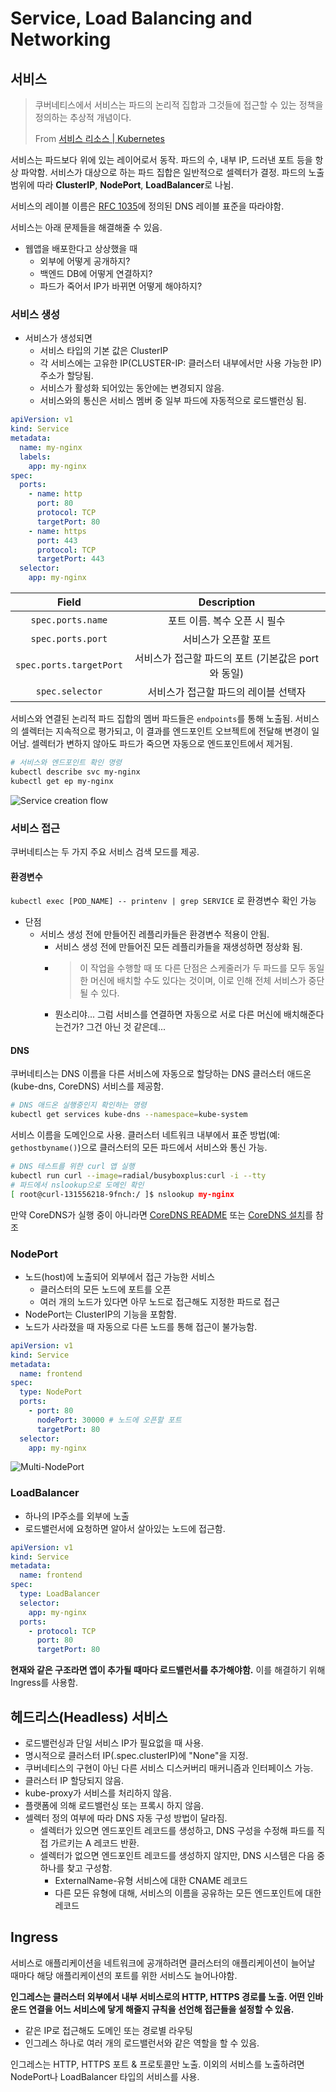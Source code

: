 # Service, Load Balancing and Networking

## 서비스

> 쿠버네티스에서 서비스는 파드의 논리적 집합과 그것들에 접근할 수 있는 정책을 정의하는 추상적 개념이다.
>
> From [서비스 리소스 | Kubernetes](https://kubernetes.io/ko/docs/concepts/services-networking/service/#service-resource)

서비스는 파드보다 위에 있는 레이어로서 동작. 파드의 수, 내부 IP, 드러낸 포트 등을 항상 파악함. 서비스가 대상으로 하는 파드 집합은 일반적으로 셀렉터가 결정. 파드의 노출 범위에 따라 **ClusterIP**, **NodePort**, **LoadBalancer**로 나뉨.

서비스의 레이블 이름은 [RFC 1035](https://kubernetes.io/ko/docs/concepts/overview/working-with-objects/names/#rfc-1035-label-names)에 정의된 DNS 레이블 표준을 따라야함.

서비스는 아래 문제들을 해결해줄 수 있음.

- 웹앱을 배포한다고 상상했을 때
  - 외부에 어떻게 공개하지?
  - 백엔드 DB에 어떻게 연결하지?
  - 파드가 죽어서 IP가 바뀌면 어떻게 해야하지?

### 서비스 생성

- 서비스가 생성되면
  - 서비스 타입의 기본 값은 ClusterIP
  - 각 서비스에는 고유한 IP(CLUSTER-IP: 클러스터 내부에서만 사용 가능한 IP) 주소가 할당됨.
  - 서비스가 활성화 되어있는 동안에는 변경되지 않음.
  - 서비스와의 통신은 서비스 멤버 중 일부 파드에 자동적으로 로드밸런싱 됨.

```yaml
apiVersion: v1
kind: Service
metadata:
  name: my-nginx
  labels:
    app: my-nginx
spec:
  ports:
    - name: http
      port: 80
      protocol: TCP
      targetPort: 80
    - name: https
      port: 443
      protocol: TCP
      targetPort: 443
  selector:
    app: my-nginx
```

|          Field          |                    Description                     |
| :---------------------: | :------------------------------------------------: |
|    `spec.ports.name`    |            포트 이름. 복수 오픈 시 필수            |
|    `spec.ports.port`    |                서비스가 오픈할 포트                |
| `spec.ports.targetPort` | 서비스가 접근할 파드의 포트 (기본값은 port와 동일) |
|     `spec.selector`     |        서비스가 접근할 파드의 레이블 선택자        |

서비스와 연결된 논리적 파드 집합의 멤버 파드들은 `endpoints`를 통해 노출됨. 서비스의 셀렉터는 지속적으로 평가되고, 이 결과를 엔드포인트 오브젝트에 전달해 변경이 일어남. 셀렉터가 변하지 않아도 파드가 죽으면 자동으로 엔드포인트에서 제거됨.

```sh
# 서비스와 엔드포인트 확인 명령
kubectl describe svc my-nginx
kubectl get ep my-nginx
```

![Service creation flow](/images/kubernetes_service_creation_flow.svg)

### 서비스 접근

쿠버네티스는 두 가지 주요 서비스 검색 모드를 제공.

#### 환경변수

`kubectl exec [POD_NAME] -- printenv | grep SERVICE` 로 환경변수 확인 가능

- 단점
  - 서비스 생성 전에 만들어진 레플리카들은 환경변수 적용이 안됨.
    - 서비스 생성 전에 만들어진 모든 레플리카들을 재생성하면 정상화 됨.
    - > 이 작업을 수행할 때 또 다른 단점은 스케줄러가 두 파드를 모두 동일한 머신에 배치할 수도 있다는 것이며, 이로 인해 전체 서비스가 중단될 수 있다.
    - 뭔소리야... 그럼 서비스를 연결하면 자동으로 서로 다른 머신에 배치해준다는건가? 그건 아닌 것 같은데...

#### DNS

쿠버네티스는 DNS 이름을 다른 서비스에 자동으로 할당하는 DNS 클러스터 애드온(kube-dns, CoreDNS) 서비스를 제공함.

```sh
# DNS 애드온 실행중인지 확인하는 명령
kubectl get services kube-dns --namespace=kube-system
```

서비스 이름을 도메인으로 사용. 클러스터 네트워크 내부에서 표준 방법(예: `gethostbyname()`)으로 클러스터의 모든 파드에서 서비스와 통신 가능.

```sh
# DNS 테스트를 위한 curl 앱 실행
kubectl run curl --image=radial/busyboxplus:curl -i --tty
# 파드에서 nslookup으로 도메인 확인
[ root@curl-131556218-9fnch:/ ]$ nslookup my-nginx
```

만약 CoreDNS가 실행 중이 아니라면 [CoreDNS README](https://github.com/coredns/deployment/tree/master/kubernetes) 또는 [CoreDNS 설치](https://kubernetes.io/ko/docs/tasks/administer-cluster/coredns/#coredns-%EC%84%A4%EC%B9%98)를 참조

### NodePort

- 노드(host)에 노출되어 외부에서 접근 가능한 서비스
  - 클러스터의 모든 노드에 포트를 오픈
  - 여러 개의 노드가 있다면 아무 노드로 접근해도 지정한 파드로 접근
- NodePort는 ClusterIP의 기능을 포함함.
- 노드가 사라졌을 때 자동으로 다른 노드를 통해 접근이 불가능함.

```yaml
apiVersion: v1
kind: Service
metadata:
  name: frontend
spec:
  type: NodePort
  ports:
    - port: 80
      nodePort: 30000 # 노드에 오픈할 포트
      targetPort: 80
  selector:
    app: my-nginx
```

![Multi-NodePort](/images/kubernetes_nodeport-multi.png)

### LoadBalancer

- 하나의 IP주소를 외부에 노출
- 로드밸런서에 요청하면 알아서 살아있는 노드에 접근함.

```yaml
apiVersion: v1
kind: Service
metadata:
  name: frontend
spec:
  type: LoadBalancer
  selector:
    app: my-nginx
  ports:
    - protocol: TCP
      port: 80
      targetPort: 80
```

**현재와 같은 구조라면 앱이 추가될 때마다 로드밸런서를 추가해야함.** 이를 해결하기 위해 Ingress를 사용함.

## 헤드리스(Headless) 서비스

- 로드밸런싱과 단일 서비스 IP가 필요없을 때 사용.
- 명시적으로 클러스터 IP(.spec.clusterIP)에 "None"을 지정.
- 쿠버네티스의 구현이 아닌 다른 서비스 디스커버리 매커니즘과 인터페이스 가능.
- 클러스터 IP 할당되지 않음.
- kube-proxy가 서비스를 처리하지 않음.
- 플랫폼에 의해 로드밸런싱 또는 프록시 하지 않음.
- 셀렉터 정의 여부에 따라 DNS 자동 구성 방법이 달라짐.
  - 셀렉터가 있으면 엔드포인트 레코드를 생성하고, DNS 구성을 수정해 파드를 직접 가르키는 A 레코드 반환.
  - 셀렉터가 없으면 엔드포인트 레코드를 생성하지 않지만, DNS 시스템은 다음 중 하나를 찾고 구성함.
    - ExternalName-유형 서비스에 대한 CNAME 레코드
    - 다른 모든 유형에 대해, 서비스의 이름을 공유하는 모든 엔드포인트에 대한 레코드

## Ingress

서비스로 애플리케이션을 네트워크에 공개하려면 클러스터의 애플리케이션이 늘어날 때마다 해당 애플리케이션의 포트를 위한 서비스도 늘어나야함.

**인그레스는 클러스터 외부에서 내부 서비스로의 HTTP, HTTPS 경로를 노출. 어떤 인바운드 연결을 어느 서비스에 닿게 해줄지 규칙을 선언해 접근들을 설정할 수 있음.**

- 같은 IP로 접근해도 도메인 또는 경로별 라우팅
- 인그레스 하나로 여러 개의 로드밸런서와 같은 역할을 할 수 있음.

인그레스는 HTTP, HTTPS 포트 & 프로토콜만 노출. 이외의 서비스를 노출하려면 NodePort나 LoadBalancer 타입의 서비스를 사용.
